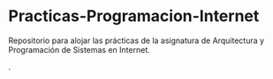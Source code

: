 # Practicas-Programacion-Internet
Repositorio para alojar las prácticas de la asignatura de Arquitectura y Programación de Sistemas en Internet.

.
